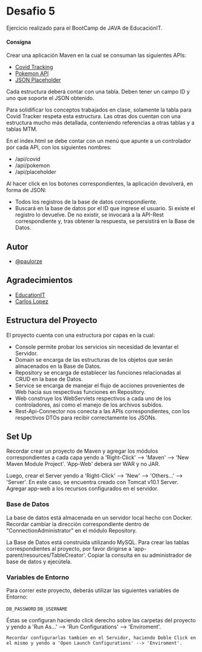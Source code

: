 
# Desafio 5

Ejercicio realizado para el BootCamp de JAVA de EducaciónIT.


#### Consigna
Crear una aplicación Maven en la cual se consuman las siguientes APIs:
- [Covid Tracking](https://api.covidtracking.com/)
- [Pokemon API](https://pokeapi.co/)
- [JSON Placeholder](http://jsonplaceholder.typicode.com/)

Cada estructura deberá contar con una tabla. Deben tener un campo ID y uno que soporte el JSON obtenido.

Para solidificar los conceptos trabajados en clase, solamente la tabla para Covid Tracker respeta esta estructura. Las otras dos cuentan con una estructura mucho más detallada, conteniendo referencias a otras tablas y a tablas MTM.

En el index.html se debe contar con un menú que apunte a un controlador por cada API, con los siguientes nombres:
- /api/covid
- /api/pokemon
- /api/placeholder

Al hacer click en los botones correspondientes, la aplicación devolverá, en forma de JSON:
- Todos los registros de la base de datos correspondiente.
- Buscará en la base de datos por el ID que ingrese el usuario. Si existe el registro lo devuelve. De no existir, se invocará a la API-Rest correspondiente y, tras obtener la respuesta, se persistirá en la Base de Datos.

## Autor

- [@paulorze](https://github.com/paulorze)


## Agradecimientos

 - [EducationIT](https://www.educacionit.com/)
 - [Carlos Lopez](https://github.com/krloss86)


## Estructura del Proyecto

El proyecto cuenta con una estructura por capas en la cual:
- Console permite probar los servicios sin necesidad de levantar el Servidor.
- Domain se encarga de las estructuras de los objetos que serán almacenados en la Base de Datos.
- Repository se encarga de establecer las funciones relacionadas al CRUD en la base de Datos.
- Service se encarga de manejar el flujo de acciones provenientes de Web hacia sus respectivas funciones en Repository.
- Web construye los WebServlets respectivos a cada uno de los controladores, así como el manejo de los archivos subidos.
- Rest-Api-Connector nos conecta a las APIs correspondientes, con los respectivos DTOs para recibir correctamente los JSONs.



## Set Up
Recordar crear un proyecto de Maven y agregar los módulos correspondientes a cada capa yendo a 'Right-Click' --> 'Maven' --> 'New Maven Module Project'. 'App-Web' deberá ser WAR y no JAR.

Luego, crear el Server yendo a 'Right-Click' --> 'New' --> 'Others...' --> 'Server'. En este caso, se encuentra creado con Tomcat v10.1 Server. Agregar app-web a los recursos configurados en el servidor.

### Base de Datos
La base de datos está almacenada en un servidor local hecho con Docker. Recordar cambiar la dirección correspondiente dentro de "ConnectionAdministrator" en el módulo Repository.

La Base de Datos está construida utilizando MySQL. Para crear las tablas correspondientes al proyecto, por favor dirigirse a 'app-parent/resources/TableCreator'. Copiar la consulta en su administrador de base de datos y ejecútela.

### Variables de Entorno

Para correr este proyecto, deberás utilizar las siguientes variables de Entorno:

`DB_PASSWORD`
`DB_USERNAME`

Éstas se configuran haciendo click derecho sobre las carpetas del proyecto y yendo a 'Run As...' --> 'Run Configurations' --> 'Enviroment'.
```
Recordar configurarlas tambien en el Servidor, haciendo Doble Click en el mismo y yendo a 'Open Launch Configurations' --> 'Enviroment'.
``` 
